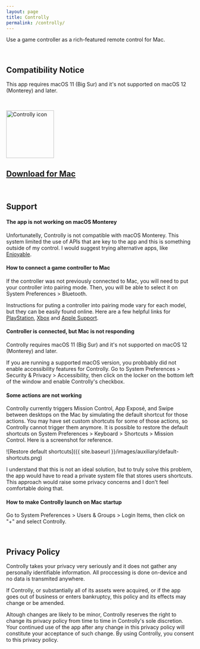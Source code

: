 ```yaml
---
layout: page
title: Controlly
permalink: /controlly/
---
```


Use a game controller as a rich-featured remote control for Mac.

<br/>

## Compatibility Notice
This app requires macOS 11 (Big Sur) and it's not supported on macOS 12 (Monterey) and later.

<br/>

<img
src="{{ site.baseurl }}/images/apps/controlly.png"
alt="Controlly icon"
height="128"
style="padding: 0px">

## [Download for Mac][DownloadLinkMac]

[DownloadLinkMac]: https://apps.apple.com/app/controlly/id1548544614

<a id="support"></a>

<br/>

## Support

#### The app is not working on macOS Monterey
Unfortunatelly, Controlly is not compatible with macOS Monterey. This system limited the use of APIs that are key to the app and this is something outside of my control. I would suggest trying alternative apps, like [Enjoyable].

[Enjoyable]: https://yukkurigames.com/enjoyable/ 
 
#### How to connect a game controller to Mac

If the controller was not previously connected to Mac, you will need to put your controller into pairing mode. Then, you will be able to select it on System Preferences > Bluetooth.

Instructions for puting a controller into pairing mode vary for each model, but they can be easily found online. Here are a few helpful links for [PlayStation], [Xbox] and [Apple Support].

<!-- - For a PlayStation controller, press the PS button and Share button at the same time for a few seconds until the controller lights start flashing.

- For Bluetooth enabled Xbox controllers, press and hold the Pair button for a few seconds. -->

[PlayStation]: https://www.playstation.com/en-us/support/hardware/ps4-pair-dualshock-4-wireless-with-pc-or-mac/
[Xbox]: https://support.xbox.com/en-US/help/hardware-network/accessories/connect-and-troubleshoot-xbox-one-bluetooth-issues
[Apple Support]: https://support.apple.com/en-us/HT210414


#### Controller is connected, but Mac is not responding
Controlly requires macOS 11 (Big Sur) and it's not supported on macOS 12 (Monterey) and later.

If you are running a supported macOS version, you probbably did not enable accessibility features for Controlly. Go to System Preferences > Security & Privacy > Accessibility, then click on the locker on the bottom left of the window and enable Controlly's checkbox.

<!-- #### Mac shows an error when trying to open the .dmg installer

Right-click on the file, then click "open". If it still gives an error, try other options from [Apple Community] and [Apple Support].

[Apple Community]: https://discussions.apple.com/thread/250425993
[Apple Support]: https://support.apple.com/en-us/HT202491 -->

#### Some actions are not working
Controlly currently triggers Mission Control, App Exposé, and Swipe between desktops on the Mac by simulating the default shortcut for those actions. You may have set custom shortcuts for some of those actions, so Controlly cannot trigger them anymore. It is possible to restore the default shortcuts on System Preferences > Keyboard > Shortcuts > Mission Control. Here is a screenshot for reference.

![Restore default shortcuts]({{ site.baseurl }}/images/auxiliary/default-shortcuts.png)

I understand that this is not an ideal solution, but to truly solve this problem, the app would have to read a private system file that stores users shortcuts. This approach would raise some privacy concerns and I don't feel comfortable doing that.

#### How to make Controlly launch on Mac startup

Go to System Preferences > Users & Groups > Login Items, then click on "+" and select Controlly.

<br/>

## Privacy Policy

Controlly takes your privacy very seriously and it does not gather any personally identifiable information. All proccessing is done on-device and no data is transmited anywhere.

If Controlly, or substantially all of its assets were acquired, or if the app goes out of business or enters bankruptcy, this policy and its effects may change or be amended.

Altough changes are likely to be minor, Controlly reserves the right to change its privacy policy from time to time in Controlly's sole discretion. Your continued use of the app after any change in this privacy policy will constitute your acceptance of such change. By using Controlly, you consent to this privacy policy.
